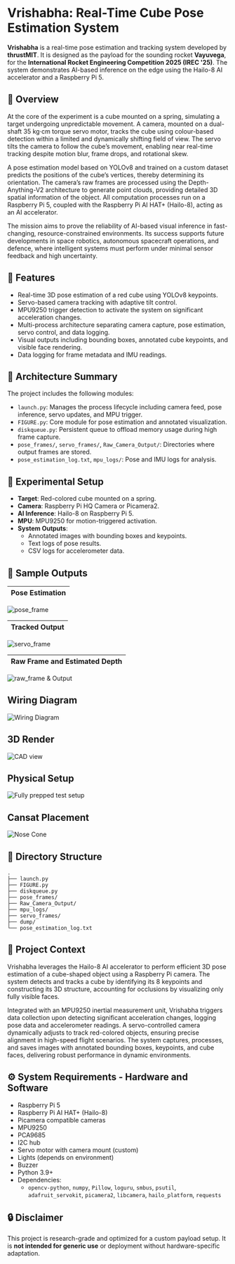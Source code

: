 # Vrishabha: Real-Time Cube Pose Estimation System

**Vrishabha** is a real-time pose estimation and tracking system developed by **thrustMIT**. It is designed as the payload for the sounding rocket **Vayuvega**, for the **International Rocket Engineering Competition 2025 (IREC '25)**. The system demonstrates AI-based inference on the edge using the Hailo-8 AI accelerator and a Raspberry Pi 5.

## 🧠 Overview

At the core of the experiment is a cube mounted on a spring, simulating a target undergoing unpredictable movement. A camera, mounted on a dual-shaft 35 kg·cm torque servo motor, tracks the cube using colour-based detection within a limited and dynamically shifting field of view. The servo tilts the camera to follow the cube’s movement, enabling near real-time tracking despite motion blur, frame drops, and rotational skew.

A pose estimation model based on YOLOv8 and trained on a custom dataset predicts the positions of the cube’s vertices, thereby determining its orientation. The camera’s raw frames are processed using the Depth-Anything-V2 architecture to generate point clouds, providing detailed 3D spatial information of the object. All computation processes run on a Raspberry Pi 5, coupled with the Raspberry Pi AI HAT+ (Hailo-8), acting as an AI accelerator.

The mission aims to prove the reliability of AI-based visual inference in fast-changing, resource-constrained environments. Its success supports future developments in space robotics, autonomous spacecraft operations, and defence, where intelligent systems must perform under minimal sensor feedback and high uncertainty.

## 🚀 Features

- Real-time 3D pose estimation of a red cube using YOLOv8 keypoints.
- Servo-based camera tracking with adaptive tilt control.
- MPU9250 trigger detection to activate the system on significant acceleration changes.
- Multi-process architecture separating camera capture, pose estimation, servo control, and data logging.
- Visual outputs including bounding boxes, annotated cube keypoints, and visible face rendering.
- Data logging for frame metadata and IMU readings.

## 🔧 Architecture Summary

The project includes the following modules:

- `launch.py`: Manages the process lifecycle including camera feed, pose inference, servo updates, and MPU trigger.
- `FIGURE.py`: Core module for pose estimation and annotated visualization.
- `diskqueue.py`: Persistent queue to offload memory usage during high frame capture.
- `pose_frames/`, `servo_frames/`, `Raw_Camera_Output/`: Directories where output frames are stored.
- `pose_estimation_log.txt`, `mpu_logs/`: Pose and IMU logs for analysis.

## 🧪 Experimental Setup

- **Target**: Red-colored cube mounted on a spring.
- **Camera**: Raspberry Pi HQ Camera or Picamera2.
- **AI Inference**: Hailo-8 on Raspberry Pi 5.
- **MPU**: MPU9250 for motion-triggered activation.
- **System Outputs**:
  - Annotated images with bounding boxes and keypoints.
  - Text logs of pose results.
  - CSV logs for accelerometer data.

## 📸 Sample Outputs

| Pose Estimation |
|-----------------|
 ![pose_frame](https://github.com/user-attachments/assets/1946a489-69f5-4a85-8ee1-c11eea98c84a) 

| Tracked Output |
|----------------|
 ![servo_frame](https://github.com/user-attachments/assets/2358ae15-7c9d-419b-8aa0-53683a1dd4c7) 

| Raw Frame and Estimated Depth |
|-------------------------------|
 ![raw_frame & Output](https://github.com/user-attachments/assets/e9b340b1-2bee-4004-a3de-10c1799529a2) 

## Wiring Diagram

 ![Wiring Diagram](https://github.com/user-attachments/assets/aec363d2-a506-4a8e-a4e3-a069ddc714b6)

## 3D Render

 ![CAD view](https://github.com/user-attachments/assets/fa540125-c2a5-44df-ac28-6f1469461d34) 

## Physical Setup

 ![Fully prepped test setup](https://github.com/user-attachments/assets/7656c69d-550d-4cc4-92f2-6b88b856798d) 

## Cansat Placement

 ![Nose Cone](https://github.com/user-attachments/assets/de2847de-08e3-4a44-bbd4-8b6a4d300d8b) 

## 📂 Directory Structure

```
.
├── launch.py
├── FIGURE.py
├── diskqueue.py
├── pose_frames/
├── Raw_Camera_Output/
├── mpu_logs/
├── servo_frames/
├── dump/
└── pose_estimation_log.txt
```

## 📌 Project Context

Vrishabha leverages the Hailo-8 AI accelerator to perform efficient 3D pose estimation of a cube-shaped object using a Raspberry Pi camera. The system detects and tracks a cube by identifying its 8 keypoints and constructing its 3D structure, accounting for occlusions by visualizing only fully visible faces.

Integrated with an MPU9250 inertial measurement unit, Vrishabha triggers data collection upon detecting significant acceleration changes, logging pose data and accelerometer readings. A servo-controlled camera dynamically adjusts to track red-colored objects, ensuring precise alignment in high-speed flight scenarios. The system captures, processes, and saves images with annotated bounding boxes, keypoints, and cube faces, delivering robust performance in dynamic environments.

## ⚙️ System Requirements - Hardware and Software

- Raspberry Pi 5
- Raspberry Pi AI HAT+ (Hailo-8)
- Picamera compatible cameras
- MPU9250
- PCA9685
- I2C hub
- Servo motor with camera mount (custom)
- Lights (depends on environment)
- Buzzer
- Python 3.9+
- Dependencies:
  - `opencv-python`, `numpy`, `Pillow`, `loguru`, `smbus`, `psutil`, `adafruit_servokit`, `picamera2`, `libcamera`, `hailo_platform`, `requests`

## 🔒 Disclaimer

This project is research-grade and optimized for a custom payload setup. It is **not intended for generic use** or deployment without hardware-specific adaptation.

